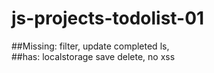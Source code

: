# js-projects-todolist-01
##Missing:
filter, update completed ls,<br />
##has:
localstorage save delete, no xss
